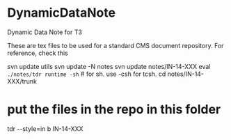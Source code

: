 DynamicDataNote
===============

Dynamic Data Note for T3

These are tex files to be used for a standard CMS document repository.
For reference, check this 

svn update utils
svn update -N notes
svn update notes/IN-14-XXX
eval `./notes/tdr runtime -sh` # for sh. use -csh for tcsh.
cd notes/IN-14-XXX/trunk
# put the files in the repo in this folder
tdr --style=in b IN-14-XXX
